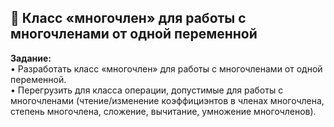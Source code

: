 ## :pencil: Класс «многочлен» для работы с многочленами от одной переменной

**Задание:**  
• Разработать класс «многочлен» для работы с многочленами от одной переменной.  
• Перегрузить для класса операции, допустимые для работы с многочленами (чтение/изменение коэффициэнтов в членах многочлена, степень многочлена, сложение, вычитание, умножение многочленов).
